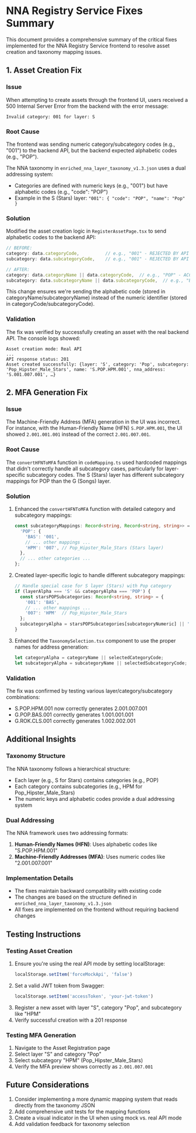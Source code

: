 # NNA Registry Service Fixes Summary

This document provides a comprehensive summary of the critical fixes implemented for the NNA Registry Service frontend to resolve asset creation and taxonomy mapping issues.

## 1. Asset Creation Fix

### Issue
When attempting to create assets through the frontend UI, users received a 500 Internal Server Error from the backend with the error message:
```
Invalid category: 001 for layer: S
```

### Root Cause
The frontend was sending numeric category/subcategory codes (e.g., "001") to the backend API, but the backend expected alphabetic codes (e.g., "POP").

The NNA taxonomy in `enriched_nna_layer_taxonomy_v1.3.json` uses a dual addressing system:
- Categories are defined with numeric keys (e.g., "001") but have alphabetic codes (e.g., "code": "POP")
- Example in the S (Stars) layer: `"001": { "code": "POP", "name": "Pop" }`

### Solution
Modified the asset creation logic in `RegisterAssetPage.tsx` to send alphabetic codes to the backend API:

```typescript
// BEFORE:
category: data.categoryCode,          // e.g., "001" - REJECTED BY API
subcategory: data.subcategoryCode,    // e.g., "001" - REJECTED BY API

// AFTER:
category: data.categoryName || data.categoryCode,  // e.g., "POP" - ACCEPTED BY API
subcategory: data.subcategoryName || data.subcategoryCode,  // e.g., "BAS" - ACCEPTED BY API
```

This change ensures we're sending the alphabetic code (stored in categoryName/subcategoryName) instead of the numeric identifier (stored in categoryCode/subcategoryCode).

### Validation
The fix was verified by successfully creating an asset with the real backend API. The console logs showed:
```
Asset creation mode: Real API
...
API response status: 201
Asset created successfully: {layer: 'S', category: 'Pop', subcategory: 'Pop_Hipster_Male_Stars', name: 'S.POP.HPM.001', nna_address: 'S.001.007.001', …}
```

## 2. MFA Generation Fix

### Issue
The Machine-Friendly Address (MFA) generation in the UI was incorrect. For instance, with the Human-Friendly Name (HFN) `S.POP.HPM.001`, the UI showed `2.001.001.001` instead of the correct `2.001.007.001`.

### Root Cause
The `convertHFNToMFA` function in `codeMapping.ts` used hardcoded mappings that didn't correctly handle all subcategory cases, particularly for layer-specific subcategory codes. The S (Stars) layer has different subcategory mappings for POP than the G (Songs) layer.

### Solution
1. Enhanced the `convertHFNToMFA` function with detailed category and subcategory mappings:
   ```typescript
   const subcategoryMappings: Record<string, Record<string, string>> = {
     'POP': {
       'BAS': '001',
       // ... other mappings ...
       'HPM': '007', // Pop_Hipster_Male_Stars (Stars layer)
     },
     // ... other categories ...
   };
   ```

2. Created layer-specific logic to handle different subcategory mappings:
   ```typescript
   // Handle special case for S layer (Stars) with Pop category
   if (layerAlpha === 'S' && categoryAlpha === 'POP') {
     const starsPOPSubcategories: Record<string, string> = {
       '001': 'BAS',
       // ... other mappings ...
       '007': 'HPM'  // Pop_Hipster_Male_Stars
     };
     subcategoryAlpha = starsPOPSubcategories[subcategoryNumeric] || 'BAS';
   }
   ```

3. Enhanced the `TaxonomySelection.tsx` component to use the proper names for address generation:
   ```typescript
   let categoryAlpha = categoryName || selectedCategoryCode;
   let subcategoryAlpha = subcategoryName || selectedSubcategoryCode;
   ```

### Validation
The fix was confirmed by testing various layer/category/subcategory combinations:
- S.POP.HPM.001 now correctly generates 2.001.007.001
- G.POP.BAS.001 correctly generates 1.001.001.001
- G.ROK.CLS.001 correctly generates 1.002.002.001

## Additional Insights

### Taxonomy Structure
The NNA taxonomy follows a hierarchical structure:
- Each layer (e.g., S for Stars) contains categories (e.g., POP)
- Each category contains subcategories (e.g., HPM for Pop_Hipster_Male_Stars)
- The numeric keys and alphabetic codes provide a dual addressing system

### Dual Addressing
The NNA framework uses two addressing formats:
1. **Human-Friendly Names (HFN)**: Uses alphabetic codes like "S.POP.HPM.001"
2. **Machine-Friendly Addresses (MFA)**: Uses numeric codes like "2.001.007.001"

### Implementation Details
- The fixes maintain backward compatibility with existing code
- The changes are based on the structure defined in `enriched_nna_layer_taxonomy_v1.3.json`
- All fixes are implemented on the frontend without requiring backend changes

## Testing Instructions

### Testing Asset Creation
1. Ensure you're using the real API mode by setting localStorage:
   ```javascript
   localStorage.setItem('forceMockApi', 'false')
   ```
2. Set a valid JWT token from Swagger:
   ```javascript
   localStorage.setItem('accessToken', 'your-jwt-token')
   ```
3. Register a new asset with layer "S", category "Pop", and subcategory like "HPM"
4. Verify successful creation with a 201 response

### Testing MFA Generation
1. Navigate to the Asset Registration page
2. Select layer "S" and category "Pop"
3. Select subcategory "HPM" (Pop_Hipster_Male_Stars)
4. Verify the MFA preview shows correctly as `2.001.007.001`

## Future Considerations
1. Consider implementing a more dynamic mapping system that reads directly from the taxonomy JSON
2. Add comprehensive unit tests for the mapping functions
3. Create a visual indicator in the UI when using mock vs. real API mode
4. Add validation feedback for taxonomy selection